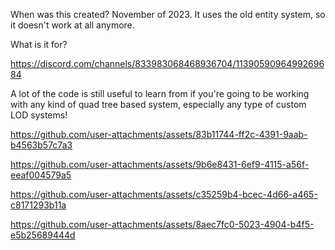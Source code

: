 When was this created? November of 2023. 
It uses the old entity system, so it doesn't work at all anymore.

What is it for? 

https://discord.com/channels/833983068468936704/1139059096499269684

A lot of the code is still useful to learn from if you're going to be working with any kind of quad tree based system, especially any type of custom LOD systems!


https://github.com/user-attachments/assets/83b11744-ff2c-4391-9aab-b4563b57c7a3

https://github.com/user-attachments/assets/9b6e8431-6ef9-4115-a56f-eeaf004579a5

https://github.com/user-attachments/assets/c35259b4-bcec-4d66-a465-c8171293b11a

https://github.com/user-attachments/assets/8aec7fc0-5023-4904-b4f5-e5b25689444d

